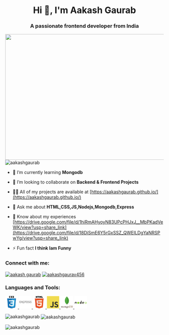 <h1 align="center">Hi 👋, I'm Aakash Gaurab</h1>
<h3 align="center">A passionate frontend developer from India</h3>


<img src="https://miro.medium.com/max/1360/0*7Q3yvSIv_t0ioJ-Z.gif"  align="right" width="600px" height="400px">

<p align="left"> <img src="https://komarev.com/ghpvc/?username=aakashgaurab&label=Profile%20views&color=0e75b6&style=flat" alt="aakashgaurab" /> </p>

- 🌱 I’m currently learning **Mongodb**

- 👯 I’m looking to collaborate on **Backend & Frontend Projects**

- 👨‍💻 All of my projects are available at [https://aakashgaurab.github.io/](https://aakashgaurab.github.io/)

- 💬 Ask me about **HTML,CSS,JS,Nodejs,Mongodb,Express**

- 📄 Know about my experiences [https://drive.google.com/file/d/1hiRmAHyoyN83UPcPHJxJ__MbPKadVeWK/view?usp=share_link](https://drive.google.com/file/d/18DiSmE6Y5rGxSSZ_QWEILDgYaNRSPwYg/view?usp=share_link)

- ⚡ Fun fact **I think Iam Funny**

<h3 align="left">Connect with me:</h3>
<p align="left">
<a href="https://linkedin.com/in/aakash gaurab" target="blank"><img align="center" src="https://raw.githubusercontent.com/rahuldkjain/github-profile-readme-generator/master/src/images/icons/Social/linked-in-alt.svg" alt="aakash gaurab" height="30" width="40" /></a>
<a href="https://www.leetcode.com/aakashgaurav456" target="blank"><img align="center" src="https://raw.githubusercontent.com/rahuldkjain/github-profile-readme-generator/master/src/images/icons/Social/leet-code.svg" alt="aakashgaurav456" height="30" width="40" /></a>
</p>

<h3 align="left">Languages and Tools:</h3>
<p align="left"> <a href="https://www.w3schools.com/css/" target="_blank" rel="noreferrer"> <img src="https://raw.githubusercontent.com/devicons/devicon/master/icons/css3/css3-original-wordmark.svg" alt="css3" width="40" height="40"/> </a> <a href="https://expressjs.com" target="_blank" rel="noreferrer"> <img src="https://raw.githubusercontent.com/devicons/devicon/master/icons/express/express-original-wordmark.svg" alt="express" width="40" height="40"/> </a> <a href="https://www.w3.org/html/" target="_blank" rel="noreferrer"> <img src="https://raw.githubusercontent.com/devicons/devicon/master/icons/html5/html5-original-wordmark.svg" alt="html5" width="40" height="40"/> </a> <a href="https://developer.mozilla.org/en-US/docs/Web/JavaScript" target="_blank" rel="noreferrer"> <img src="https://raw.githubusercontent.com/devicons/devicon/master/icons/javascript/javascript-original.svg" alt="javascript" width="40" height="40"/> </a> <a href="https://www.mongodb.com/" target="_blank" rel="noreferrer"> <img src="https://raw.githubusercontent.com/devicons/devicon/master/icons/mongodb/mongodb-original-wordmark.svg" alt="mongodb" width="40" height="40"/> </a> <a href="https://nodejs.org" target="_blank" rel="noreferrer"> <img src="https://raw.githubusercontent.com/devicons/devicon/master/icons/nodejs/nodejs-original-wordmark.svg" alt="nodejs" width="40" height="40"/> </a> </p>

<p><img align="left" src="https://github-readme-stats.vercel.app/api/top-langs?username=aakashgaurab&show_icons=true&locale=en&layout=compact" alt="aakashgaurab" /></p>

<p>&nbsp;<img align="center" src="https://github-readme-stats.vercel.app/api?username=aakashgaurab&show_icons=true&locale=en" alt="aakashgaurab" /></p>

<p><img align="center" src="https://github-readme-streak-stats.herokuapp.com/?user=aakashgaurab&" alt="aakashgaurab" /></p>
